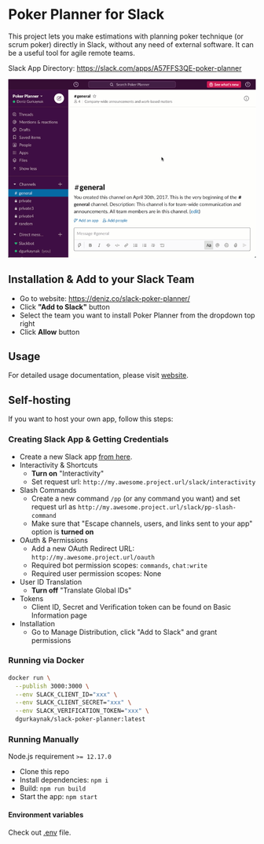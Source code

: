 # Poker Planner for Slack

This project lets you make estimations with planning poker technique (or scrum poker) directly in Slack, without any need of external software.
It can be a useful tool for agile remote teams.

Slack App Directory: https://slack.com/apps/A57FFS3QE-poker-planner

[![Demonstration](./assets/demo.gif)](https://deniz.co/slack-poker-planner/)

## Installation & Add to your Slack Team

- Go to website: https://deniz.co/slack-poker-planner/
- Click **"Add to Slack"** button
- Select the team you want to install Poker Planner from the dropdown top right
- Click **Allow** button

## Usage

For detailed usage documentation, please visit [website](https://deniz.co/slack-poker-planner/#usage).

## Self-hosting

If you want to host your own app, follow this steps:

### Creating Slack App & Getting Credentials

- Create a new Slack app [from here](https://api.slack.com/apps).
- Interactivity & Shortcuts
  - **Turn on** "Interactivity"
  - Set request url: `http://my.awesome.project.url/slack/interactivity`
- Slash Commands
  - Create a new command `/pp` (or any command you want) and set request url as `http://my.awesome.project.url/slack/pp-slash-command`
  - Make sure that "Escape channels, users, and links sent to your app" option is **turned on**
- OAuth & Permissions
  - Add a new OAuth Redirect URL: `http://my.awesome.project.url/oauth`
  - Required bot permission scopes: `commands`, `chat:write`
  - Required user permission scopes: None
- User ID Translation
  - **Turn off** "Translate Global IDs"
- Tokens
  - Client ID, Secret and Verification token can be found on Basic Information page
- Installation
  - Go to Manage Distribution, click "Add to Slack" and grant permissions

### Running via Docker

```sh
docker run \
  --publish 3000:3000 \
  --env SLACK_CLIENT_ID="xxx" \
  --env SLACK_CLIENT_SECRET="xxx" \
  --env SLACK_VERIFICATION_TOKEN="xxx" \
  dgurkaynak/slack-poker-planner:latest
```

### Running Manually

Node.js requirement `>= 12.17.0`

- Clone this repo
- Install dependencies: `npm i`
- Build: `npm run build`
- Start the app: `npm start`

#### Environment variables

Check out [.env](https://github.com/dgurkaynak/slack-poker-planner/blob/master/.env) file.

